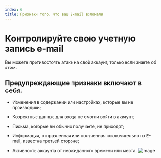 ```yaml
---
index: 6
title: Признаки того, что ваш E-mail взломали
---
```

# Контролируйте свою учетную запись e-mail

Вы можете противостоять атаке на свой аккаунт, только если знаете об этом.

## Предупреждающие признаки включают в себя:

*   Изменения в содержании или настройках, которые вы не производили;

*   Корректные данные для входа не смогли войти в аккаунт;

*   Письма, которые вы обычно получаете, не приходят;

*   Информация, отправленная или полученная исключительно по E-mail, известна третьей стороне;

*   Активность аккаунта от неожиданного времени или места.
![image](email2.png)